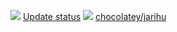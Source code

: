 [![](https://ci.appveyor.com/api/projects/status/github/jarihu/chocolatey-packages?svg=true)](https://ci.appveyor.com/project/jarihu/chocolatey-packages)
[Update status](https://gist.github.com/jarihu/YOUR_GIST_ID_HERE)
[![](http://transparent-favicon.info/favicon.ico)](#)
[chocolatey/jarihu](https://chocolatey.org/profiles/jarihu)

